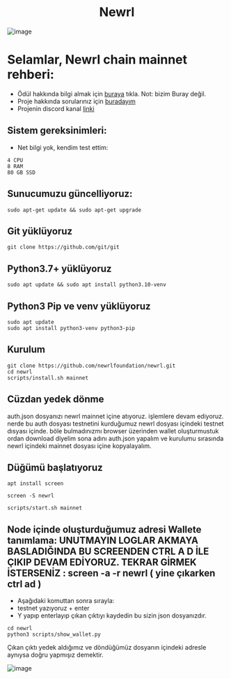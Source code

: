 <h1 align="center"> Newrl </h1>

![image](https://user-images.githubusercontent.com/101149671/194660242-7679c111-df7a-49fd-b9eb-1d83cd5e010f.png)

# Selamlar, Newrl chain mainnet rehberi:

 * Ödül hakkında bilgi almak için [buraya](https://newrl.medium.com/join-newrls-incentivized-testnet-and-earn-newrl-tokens-716e6af7b1b9) tıkla. Not: bizim Buray değil.
 * Proje hakkında sorularınız için [buradayım](discord.gg/ruescommunity)
 * Projenin discord kanal [linki](https://discord.gg/GWVZxuH2)

## Sistem gereksinimleri:

 * Net bilgi yok, kendim test ettim:

```
4 CPU
8 RAM
80 GB SSD
```

## Sunucumuzu güncelliyoruz:
```
sudo apt-get update && sudo apt-get upgrade
```

## Git yüklüyoruz
```
git clone https://github.com/git/git
```

## Python3.7+  yüklüyoruz
```
sudo apt update && sudo apt install python3.10-venv
```

## Python3 Pip ve venv yüklüyoruz  
```
sudo apt update
sudo apt install python3-venv python3-pip
```

## Kurulum
```
git clone https://github.com/newrlfoundation/newrl.git
cd newrl
scripts/install.sh mainnet
```

## Cüzdan yedek dönme
auth.json dosyanızı newrl mainnet içine atıyoruz. işlemlere devam ediyoruz. nerde bu auth dosyası testnetini kurduğumuz newrl dosyası içindeki testnet dısyası içinde. böle bulmadınızmı browser üzerinden wallet oluşturmustuk ordan download diyelim sona adını auth.json yapalım ve kurulumu sırasında newrl içindeki mainnet dosyası içine kopyalayalım.

## Düğümü başlatıyoruz
```
apt install screen
```

```
screen -S newrl
```

```
scripts/start.sh mainnet
```

## Node içinde oluşturduğumuz adresi Wallete tanımlama:  UNUTMAYIN LOGLAR AKMAYA BASLADIĞINDA BU SCREENDEN CTRL A D İLE ÇIKIP DEVAM EDİYORUZ. TEKRAR GİRMEK İSTERSENİZ : screen -a -r newrl  ( yine çıkarken ctrl ad )

 * Aşağıdaki komuttan sonra sırayla:
 * testnet yazıyoruz + enter
 * Y yapıp enterlayıp çıkan çıktıyı kaydedin bu sizin json dosyanızdır.

```
cd newrl
python3 scripts/show_wallet.py
```

Çıkan çıktı yedek aldığımız ve döndüğümüz dosyanın içindeki adresle aynıysa doğru yapmışız demektir.

![image](https://user-images.githubusercontent.com/101149671/194666768-2920d230-3f2f-4fbe-89ff-84fc222bfb00.png)

